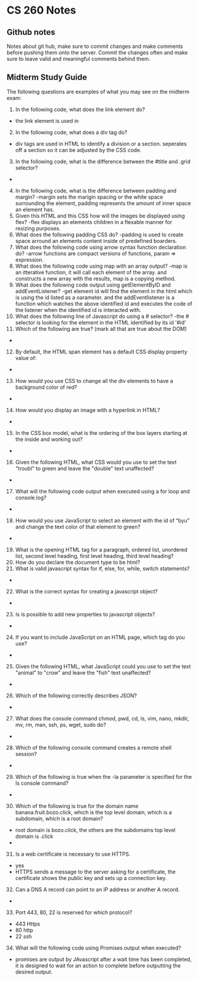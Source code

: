 # CS 260 Notes
## Github notes
Notes about git hub, make sure to commit changes and make comments before pushing them onto the server. Commit the changes often and make sure to leave valid and meaningful comments behind them.

## Midterm Study Guide
The following questions are examples of what you may see on the midterm exam:

1. In the following code, what does the link element do?
- the link element is used in 
2. In the following code,  what does a div tag do?
- div tags are used in HTML to identify a division or a section. seperates off a section so it can be adjusted by the CSS code.
3. In the following code, what is the difference between the #title and .grid selector?
-
4. In the following code, what is the difference between padding and margin?
-margin sets the marigin spacing or the white space surrounding the element, padding represents the amount of inner space an element has.
5. Given this HTML and this CSS how will the images be displayed using flex?
-flex displays an elements children in a flexable manner for resizing purposes. 
6. What does the following padding CSS do?
-padding is used to create space arround an elements content inside of predefined boarders. 
7. What does the following code using arrow syntax function declaration do?
-arrow functions are compact versions of functions, param => expression. 
8. What does the following code using map with an array output?
-map is an itterative function, it will call each element of the array. and constructs a new array with the results, map is a copying method.
9. What does the following code output using getElementByID and addEventListener?
-get element id will find the element in the html which is using the id listed as a oarameter. and the addEventlistener is a function which watches the above identified id and executes the code of the listener when the identified id is interacted with.
10. What does the following line of Javascript do using a # selector?
-the # selector is looking for the element in the HTML identified by its id '#id'
11. Which of the following are true? (mark all that are true about the DOM)
-
12. By default, the HTML span element has a default CSS display property value of:
- 
13. How would you use CSS to change all the div elements to have a background color of red?
-
14. How would you display an image with a hyperlink in HTML?
-
15. In the CSS box model, what is the ordering of the box layers starting at the inside and working out?
-
16. Given the following HTML, what CSS would you use to set the text "troubl" to green and leave the "double" text unaffected?
-
17. What will the following code output when executed using a for loop and console.log?
-
18. How would you use JavaScript to select an element with the id of “byu” and change the text color of that element to green?
-
19. What is the opening HTML tag for a paragraph, ordered list, unordered list, second level heading, first level heading, third level heading?
20. How do you declare the document type to be html?
21. What is valid javascript syntax for if, else, for, while, switch statements?
-
22. What is the correct syntax for creating a javascript object?
-
23. Is is possible to add new properties to javascript objects?
-
24. If you want to include JavaScript on an HTML page, which tag do you use?
-
25. Given the following HTML, what JavaScript could you use to set the text "animal" to "crow" and leave the "fish" text unaffected?
-
26. Which of the following correctly describes JSON?
-
27. What does the console command chmod, pwd, cd, ls, vim, nano, mkdir, mv, rm, man, ssh, ps, wget, sudo  do?
-
28. Which of the following console command creates a remote shell session?
-
29. Which of the following is true when the -la parameter is specified for the ls console command?
-
30. Which of the following is true for the domain name banana.fruit.bozo.click, which is the top level domain, which is a subdomain, which is a root domain?
- root domain is bozo.click, the others are the subdomains top level domain is .click
-
31. Is a web certificate is necessary to use HTTPS.
- yes
- HTTPS sends a message to the server asking for a certificate, the certificate shows the public key and sets up a connection key.
32. Can a DNS A record can point to an IP address or another A record.
-
33. Port 443, 80, 22 is reserved for which protocol?
- 443 Https
- 80 http
- 22 ssh
34. What will the following code using Promises output when executed?
- promises are output by JAvascript after a wait time has been completed, it is designed to wait for an action to complete before outputting the desired output. 